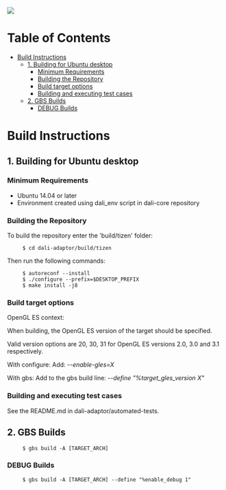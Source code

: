<img src="https://dalihub.github.io/images/DaliLogo320x200.png">

# Table of Contents

   * [Build Instructions](#build-instructions)
      * [1. Building for Ubuntu desktop](#1-building-for-ubuntu-desktop)
         * [Minimum Requirements](#minimum-requirements)
         * [Building the Repository](#building-the-repository)
         * [Build target options](#build-target-options)
         * [Building and executing test cases](#building-and-executing-test-cases)
      * [2. GBS Builds](#2-gbs-builds)
         * [DEBUG Builds](#debug-builds)

# Build Instructions

## 1. Building for Ubuntu desktop

### Minimum Requirements

 - Ubuntu 14.04 or later
 - Environment created using dali_env script in dali-core repository

### Building the Repository

To build the repository enter the 'build/tizen' folder:

         $ cd dali-adaptor/build/tizen

Then run the following commands:

         $ autoreconf --install
         $ ./configure --prefix=$DESKTOP_PREFIX
         $ make install -j8

### Build target options

OpenGL ES context:

When building, the OpenGL ES version of the target should be specified.

Valid version options are 20, 30, 31 for OpenGL ES versions 2.0, 3.0 and 3.1 respectively.

With configure:
Add: *--enable-gles=X*

With gbs:
Add to the gbs build line: *--define "%target_gles_version X"*

### Building and executing test cases

See the README.md in dali-adaptor/automated-tests.

## 2. GBS Builds

         $ gbs build -A [TARGET_ARCH]

### DEBUG Builds

         $ gbs build -A [TARGET_ARCH] --define "%enable_debug 1"

